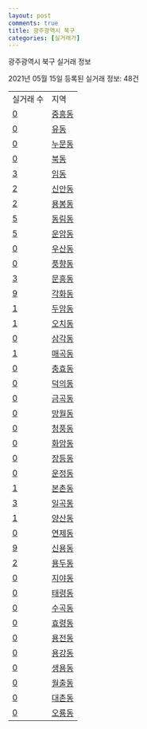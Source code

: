 ```yaml
---
layout: post
comments: true
title: 광주광역시 북구
categories: [실거래가]
---
```


광주광역시 북구 실거래 정보

2021년 05월 15일 등록된 실거래 정보: 48건


<table>
  <tr>
    <td>실거래 수</td>
    <td>지역</td>
  </tr>

  
  <tr>
    <td><a href="2917010100.html">0</a></td>
    <td><a href="2917010100.html">중흥동</a></td>
  </tr>
    

  <tr>
    <td><a href="2917010200.html">0</a></td>
    <td><a href="2917010200.html">유동</a></td>
  </tr>
    

  <tr>
    <td><a href="2917010300.html">0</a></td>
    <td><a href="2917010300.html">누문동</a></td>
  </tr>
    

  <tr>
    <td><a href="2917010400.html">0</a></td>
    <td><a href="2917010400.html">북동</a></td>
  </tr>
    

  <tr>
    <td><a href="2917010500.html">3</a></td>
    <td><a href="2917010500.html">임동</a></td>
  </tr>
    

  <tr>
    <td><a href="2917010600.html">2</a></td>
    <td><a href="2917010600.html">신안동</a></td>
  </tr>
    

  <tr>
    <td><a href="2917010700.html">2</a></td>
    <td><a href="2917010700.html">용봉동</a></td>
  </tr>
    

  <tr>
    <td><a href="2917010800.html">5</a></td>
    <td><a href="2917010800.html">동림동</a></td>
  </tr>
    

  <tr>
    <td><a href="2917010900.html">5</a></td>
    <td><a href="2917010900.html">운암동</a></td>
  </tr>
    

  <tr>
    <td><a href="2917011000.html">0</a></td>
    <td><a href="2917011000.html">우산동</a></td>
  </tr>
    

  <tr>
    <td><a href="2917011100.html">0</a></td>
    <td><a href="2917011100.html">풍향동</a></td>
  </tr>
    

  <tr>
    <td><a href="2917011200.html">3</a></td>
    <td><a href="2917011200.html">문흥동</a></td>
  </tr>
    

  <tr>
    <td><a href="2917011300.html">9</a></td>
    <td><a href="2917011300.html">각화동</a></td>
  </tr>
    

  <tr>
    <td><a href="2917011400.html">1</a></td>
    <td><a href="2917011400.html">두암동</a></td>
  </tr>
    

  <tr>
    <td><a href="2917011500.html">1</a></td>
    <td><a href="2917011500.html">오치동</a></td>
  </tr>
    

  <tr>
    <td><a href="2917011600.html">0</a></td>
    <td><a href="2917011600.html">삼각동</a></td>
  </tr>
    

  <tr>
    <td><a href="2917011700.html">1</a></td>
    <td><a href="2917011700.html">매곡동</a></td>
  </tr>
    

  <tr>
    <td><a href="2917011800.html">0</a></td>
    <td><a href="2917011800.html">충효동</a></td>
  </tr>
    

  <tr>
    <td><a href="2917011900.html">0</a></td>
    <td><a href="2917011900.html">덕의동</a></td>
  </tr>
    

  <tr>
    <td><a href="2917012000.html">0</a></td>
    <td><a href="2917012000.html">금곡동</a></td>
  </tr>
    

  <tr>
    <td><a href="2917012100.html">0</a></td>
    <td><a href="2917012100.html">망월동</a></td>
  </tr>
    

  <tr>
    <td><a href="2917012200.html">0</a></td>
    <td><a href="2917012200.html">청풍동</a></td>
  </tr>
    

  <tr>
    <td><a href="2917012300.html">0</a></td>
    <td><a href="2917012300.html">화암동</a></td>
  </tr>
    

  <tr>
    <td><a href="2917012400.html">0</a></td>
    <td><a href="2917012400.html">장등동</a></td>
  </tr>
    

  <tr>
    <td><a href="2917012500.html">0</a></td>
    <td><a href="2917012500.html">운정동</a></td>
  </tr>
    

  <tr>
    <td><a href="2917012600.html">1</a></td>
    <td><a href="2917012600.html">본촌동</a></td>
  </tr>
    

  <tr>
    <td><a href="2917012700.html">3</a></td>
    <td><a href="2917012700.html">일곡동</a></td>
  </tr>
    

  <tr>
    <td><a href="2917012800.html">1</a></td>
    <td><a href="2917012800.html">양산동</a></td>
  </tr>
    

  <tr>
    <td><a href="2917012900.html">0</a></td>
    <td><a href="2917012900.html">연제동</a></td>
  </tr>
    

  <tr>
    <td><a href="2917013000.html">9</a></td>
    <td><a href="2917013000.html">신용동</a></td>
  </tr>
    

  <tr>
    <td><a href="2917013100.html">2</a></td>
    <td><a href="2917013100.html">용두동</a></td>
  </tr>
    

  <tr>
    <td><a href="2917013200.html">0</a></td>
    <td><a href="2917013200.html">지야동</a></td>
  </tr>
    

  <tr>
    <td><a href="2917013300.html">0</a></td>
    <td><a href="2917013300.html">태령동</a></td>
  </tr>
    

  <tr>
    <td><a href="2917013400.html">0</a></td>
    <td><a href="2917013400.html">수곡동</a></td>
  </tr>
    

  <tr>
    <td><a href="2917013500.html">0</a></td>
    <td><a href="2917013500.html">효령동</a></td>
  </tr>
    

  <tr>
    <td><a href="2917013600.html">0</a></td>
    <td><a href="2917013600.html">용전동</a></td>
  </tr>
    

  <tr>
    <td><a href="2917013700.html">0</a></td>
    <td><a href="2917013700.html">용강동</a></td>
  </tr>
    

  <tr>
    <td><a href="2917013800.html">0</a></td>
    <td><a href="2917013800.html">생용동</a></td>
  </tr>
    

  <tr>
    <td><a href="2917013900.html">0</a></td>
    <td><a href="2917013900.html">월출동</a></td>
  </tr>
    

  <tr>
    <td><a href="2917014000.html">0</a></td>
    <td><a href="2917014000.html">대촌동</a></td>
  </tr>
    

  <tr>
    <td><a href="2917014100.html">0</a></td>
    <td><a href="2917014100.html">오룡동</a></td>
  </tr>
    


</table>
    